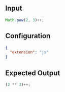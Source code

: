 
## Input
```javascript input
Math.pow(2, 3)++;
```

## Configuration
```json configuration
{
  "extension": "js"
}
```

## Expected Output
```javascript expected output
(2 ** 3)++;
```
